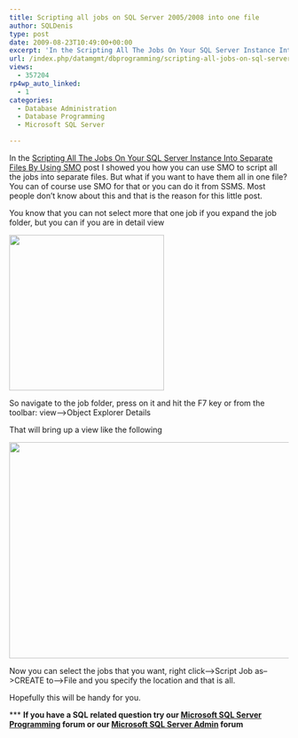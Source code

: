 ```yaml
---
title: Scripting all jobs on SQL Server 2005/2008 into one file
author: SQLDenis
type: post
date: 2009-08-23T10:49:00+00:00
excerpt: 'In the Scripting All The Jobs On Your SQL Server Instance Into Separate Files By Using SMO post I showed you how you can use SMO to script all the jobs into separate files. But what if you want to have them all in one file? You can of course use SMO for&hellip;'
url: /index.php/datamgmt/dbprogramming/scripting-all-jobs-on-sql-server-2005-20/
views:
  - 357204
rp4wp_auto_linked:
  - 1
categories:
  - Database Administration
  - Database Programming
  - Microsoft SQL Server

---
```

In the [Scripting All The Jobs On Your SQL Server Instance Into Separate Files By Using SMO][1] post I showed you how you can use SMO to script all the jobs into separate files. But what if you want to have them all in one file? You can of course use SMO for that or you can do it from SSMS. Most people don&#8217;t know about this and that is the reason for this little post.

You know that you can not select more that one job if you expand the job folder, but you can if you are in detail view

<div class="image_block">
  <a href="/wp-content/uploads/blogs/DataMgmt/Denis/ADvent/SCriptOut4.png?mtime=1357605366"><img alt="" src="/wp-content/uploads/blogs/DataMgmt/Denis/ADvent/SCriptOut4.png?mtime=1357605366" width="279" height="280" /></a>
</div>

So navigate to the job folder, press on it and hit the F7 key or from the toolbar: view&#8211;>Object Explorer Details

That will bring up a view like the following

<div class="image_block">
  <a href="/wp-content/uploads/blogs/DataMgmt/Denis/ADvent/SCriptOut5.png?mtime=1357605388"><img alt="" src="/wp-content/uploads/blogs/DataMgmt/Denis/ADvent/SCriptOut5.png?mtime=1357605388" width="616" height="389" /></a>
</div>

Now you can select the jobs that you want, right click&#8211;>Script Job as&#8211;>CREATE to&#8211;>File and you specify the location and that is all.

Hopefully this will be handy for you.



\*** **If you have a SQL related question try our [Microsoft SQL Server Programming][2] forum or our [Microsoft SQL Server Admin][3] forum**<ins></ins>

 [1]: /index.php/DataMgmt/DBAdmin/scripting-all-the-jobs-on-your-sql-serve
 [2]: http://forum.ltd.local/viewforum.php?f=17
 [3]: http://forum.ltd.local/viewforum.php?f=22